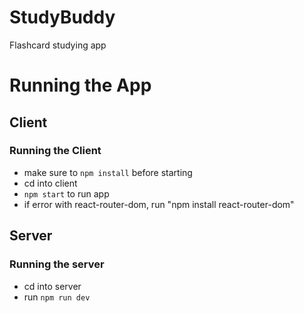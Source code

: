 # StudyBuddy
Flashcard studying app

# Running the App
## Client
### Running the Client
- make sure to `npm install` before starting
- cd into client
- `npm start` to run app
- if error with react-router-dom, run "npm install react-router-dom"

## Server
### Running the server
- cd into server
- run `npm run dev`
